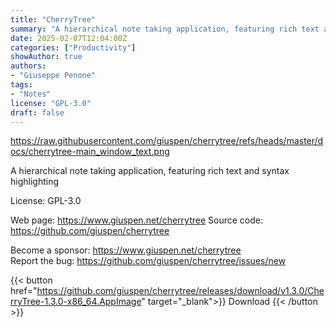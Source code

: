 ```yaml
---
title: "CherryTree"
summary: "A hierarchical note taking application, featuring rich text and syntax highlighting"
date: 2025-02-07T12:04:00Z
categories: ["Productivity"]
showAuthor: true
authors:
- "Giuseppe Penone"
tags: 
- "Notes"
license: "GPL-3.0"
draft: false
---
```


https://raw.githubusercontent.com/giuspen/cherrytree/refs/heads/master/docs/cherrytree-main_window_text.png

A hierarchical note taking application, featuring rich text and syntax highlighting

License: GPL-3.0

Web page: <https://www.giuspen.net/cherrytree>
Source code: <https://github.com/giuspen/cherrytree>

Become a sponsor: <https://www.giuspen.net/cherrytree>  
Report the bug: <https://github.com/giuspen/cherrytree/issues/new>  

{{< button href="https://github.com/giuspen/cherrytree/releases/download/v1.3.0/CherryTree-1.3.0-x86_64.AppImage" target="_blank">}}
Download
{{< /button >}}